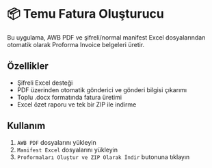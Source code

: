 # 📦 Temu Fatura Oluşturucu

Bu uygulama, AWB PDF ve şifreli/normal manifest Excel dosyalarından otomatik olarak Proforma Invoice belgeleri üretir.

## Özellikler
- Şifreli Excel desteği
- PDF üzerinden otomatik gönderici ve gönderi bilgisi çıkarımı
- Toplu .docx formatında fatura üretimi
- Excel özet raporu ve tek bir ZIP ile indirme

## Kullanım
1. `AWB PDF` dosyalarını yükleyin
2. `Manifest Excel` dosyalarını yükleyin
3. `Proformaları Oluştur ve ZIP Olarak İndir` butonuna tıklayın

